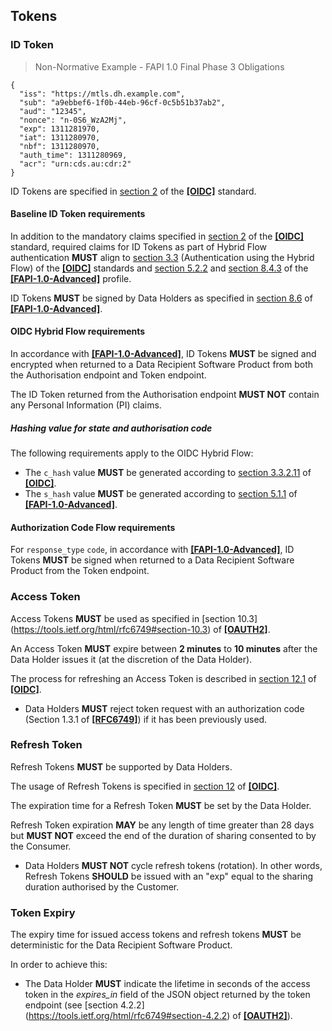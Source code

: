 ## Tokens  
### ID Token

> Non-Normative Example - FAPI 1.0 Final Phase 3 Obligations

```
{
  "iss": "https://mtls.dh.example.com",
  "sub": "a9ebbef6-1f0b-44eb-96cf-0c5b51b37ab2",
  "aud": "12345",
  "nonce": "n-0S6_WzA2Mj",
  "exp": 1311281970,
  "iat": 1311280970,
  "nbf": 1311280970,
  "auth_time": 1311280969,
  "acr": "urn:cds.au:cdr:2"
}
```

ID Tokens are specified in [section 2](https://openid.net/specs/openid-connect-core-1_0.html#IDToken) of the **[[OIDC]](#nref-OIDC)** standard.

#### Baseline ID Token requirements

In addition to the mandatory claims specified in [section 2](https://openid.net/specs/openid-connect-core-1_0.html#IDToken) of the **[[OIDC]](#nref-OIDC)** standard, required claims for ID Tokens as part of Hybrid Flow authentication **MUST** align to [section 3.3](https://openid.net/specs/openid-connect-core-1_0.html#HybridFlowAuth) (Authentication using the Hybrid Flow) of the **[[OIDC]](#nref-OIDC)** standards and [section 5.2.2](https://openid.net/specs/openid-financial-api-part-2-1_0.html#authorization-server) and [section 8.4.3](https://openid.net/specs/openid-financial-api-part-2-1_0.html#authorization-response-parameter-injection-attack) of the **[[FAPI-1.0-Advanced]](#nref-FAPI-1-0-Advanced)** profile.

ID Tokens **MUST** be signed by Data Holders as specified in [section 8.6](https://openid.net/specs/openid-financial-api-part-2-1_0.html#algorithm-considerations) of **[[FAPI-1.0-Advanced]](#nref-FAPI-1-0-Advanced)**.


#### OIDC Hybrid Flow requirements

In accordance with **[[FAPI-1.0-Advanced]](#nref-FAPI-1-0-Advanced)**, ID Tokens **MUST** be signed and encrypted when returned to a Data Recipient Software Product from both the Authorisation endpoint and Token endpoint.

The ID Token returned from the Authorisation endpoint **MUST NOT** contain any Personal Information (PI) claims.

##### Hashing value for state and authorisation code

The following requirements apply to the OIDC Hybrid Flow:

* The `c_hash` value **MUST** be generated according to [section 3.3.2.11](https://openid.net/specs/openid-connect-core-1_0.html#HybridIDToken) of **[[OIDC]](#nref-OIDC)**.
* The `s_hash` value **MUST** be generated according to [section 5.1.1](https://openid.net/specs/openid-financial-api-part-2-1_0.html#id-token-as-detached-signature) of **[[FAPI-1.0-Advanced]](#nref-FAPI-1-0-Advanced)**.

#### Authorization Code Flow requirements

For `response_type` `code`, in accordance with **[[FAPI-1.0-Advanced]](#nref-FAPI-1-0-Advanced)**, ID Tokens **MUST** be signed when returned to a Data Recipient Software Product from the Token endpoint.

### Access Token
Access Tokens **MUST** be used as specified in [section 10.3] (https://tools.ietf.org/html/rfc6749#section-10.3) of **[[OAUTH2]](#nref-OAUTH2)**.

An Access Token **MUST** expire between **2 minutes** to **10 minutes** after the Data Holder issues it (at the discretion of the Data Holder).

The process for refreshing an Access Token is described in [section 12.1](https://openid.net/specs/openid-connect-core-1_0.html#RefreshingAccessToken) of **[[OIDC]](#nref-OIDC)**.


* Data Holders **MUST** reject token request with an authorization code (Section 1.3.1 of **[[RFC6749]](#nref-RFC6749)**) if it has been previously used.


### Refresh Token
Refresh Tokens **MUST** be supported by Data Holders.

The usage of Refresh Tokens is specified in [section 12](https://openid.net/specs/openid-connect-core-1_0.html#RefreshTokens) of **[[OIDC]](#nref-OIDC)**.

The expiration time for a Refresh Token **MUST** be set by the Data Holder.

Refresh Token expiration **MAY** be any length of time greater than 28 days but **MUST NOT** exceed the end of the duration of sharing consented to by the Consumer.

*	Data Holders **MUST NOT** cycle refresh tokens (rotation). In other words, Refresh Tokens **SHOULD** be issued with an "exp" equal to the sharing duration authorised by the Customer.

### Token Expiry
The expiry time for issued access tokens and refresh tokens **MUST** be deterministic for the Data Recipient Software Product.

In order to achieve this:

- The Data Holder **MUST** indicate the lifetime in seconds of the access token in the _expires_in_ field of the JSON object returned by the token endpoint (see [section 4.2.2] (https://tools.ietf.org/html/rfc6749#section-4.2.2) of **[[OAUTH2]](#nref-OAUTH2)**).
